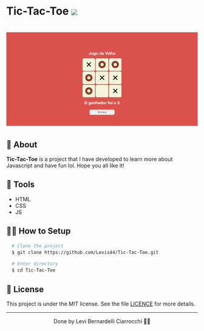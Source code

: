 # Tic-Tac-Toe  <img width="30px" align="center" src="https://emojipedia-us.s3.dualstack.us-west-1.amazonaws.com/thumbs/120/joypixels/257/number-sign_23.png"/>

<h1 align="center">
  

</h1>

<h1>
  <img 
    src="/src/assets/image.png"
  />
</h1>

## 🧾 About

**Tic-Tac-Toe** is a project that I have developed to learn more about Javascript and have fun lol. Hope you all like it!

## 🔧 Tools

- HTML
- CSS
- JS

## 👨‍💻 How to Setup

```bash
  # Clone the project
  $ git clone https://github.com/Levis44/Tic-Tac-Toe.git
```
```bash
  # Enter directory
  $ cd Tic-Tac-Toe
```

## 📝 License

This project is under the MIT license. See the file <a href="https://github.com/Levis44/Tic-Tac-Toe/blob/main/LICENSE">LICENCE</a> for more details.

---

<p align="center">Done by Levi Bernardelli Ciarrocchi ✌🏼</p>
